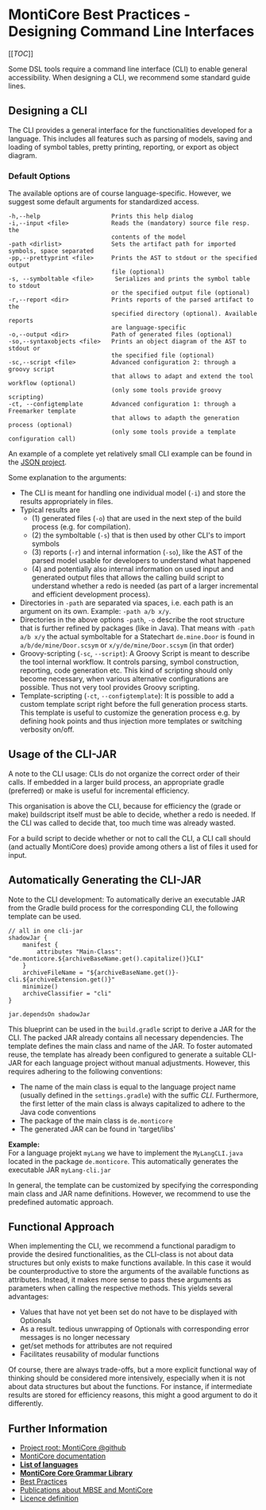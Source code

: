 <!-- (c) https://github.com/MontiCore/monticore -->

# MontiCore Best Practices - Designing Command Line Interfaces

[[_TOC_]]

Some DSL tools require a command line interface (CLI) to enable general accessibility. 
When designing a CLI, we recommend some standard guide lines.

## Designing a CLI
The CLI provides a general interface for the functionalities developed for a language. 
This includes all features such as parsing of models, saving and loading of symbol 
tables, pretty printing, reporting, or export as object diagram.

### Default Options
The available options are of course language-specific. 
However, we suggest some default arguments for standardized access. 

```
-h,--help                    Prints this help dialog
-i,--input <file>            Reads the (mandatory) source file resp. the
                             contents of the model
-path <dirlist>              Sets the artifact path for imported symbols, space separated
-pp,--prettyprint <file>     Prints the AST to stdout or the specified output 
                             file (optional)
-s, --symboltable <file>      Serializes and prints the symbol table to stdout 
                             or the specified output file (optional) 
-r,--report <dir>            Prints reports of the parsed artifact to the
                             specified directory (optional). Available reports
                             are language-specific
-o,--output <dir>            Path of generated files (optional)
-so,--syntaxobjects <file>   Prints an object diagram of the AST to stdout or
                             the specified file (optional)
-sc,--script <file>          Advanced configuration 2: through a groovy script 
                             that allows to adapt and extend the tool workflow (optional) 
                             (only some tools provide groovy scripting)
-ct, --configtemplate        Advanced configuration 1: through a Freemarker template
                             that allows to adapth the generation process (optional)
                             (only some tools provide a template configuration call)
```

An example of a complete yet relatively small CLI example can be found in the 
[JSON project](https://git.rwth-aachen.de/monticore/languages/json).

Some explanation to the arguments:
* The CLI is meant for handling one individual model (`-i`) and store the
  results appropriately in files. 
* Typical results are 
  * (1) generated files (`-o`) that are used in the next step of 
    the build process (e.g. for compilation).
  * (2) the symboltable (`-s`) that is then used by other CLI's to import symbols
  * (3) reports (`-r`) and internal information (`-so`), like the AST of the 
    parsed model usable for developers to understand what happened
  * (4) and potentially also internal information on used input and generated 
    output files
    that allows the calling build script to understand whether a redo is 
    needed (as part of a
    larger incremental and efficient development process).
* Directories in `-path` are separated via spaces, i.e. each path is an argument on its own. 
  Example: `-path a/b x/y`.
* Directories in the above options `-path`, `-o` describe the root
  structure that is further refined  by packages (like in Java). 
  That means with `-path a/b x/y`
  the actual symboltable for a Statechart `de.mine.Door` is found in 
  `a/b/de/mine/Door.scsym` or `x/y/de/mine/Door.scsym` (in that order)
* Groovy-scripting (`-sc`, `--script`): A Groovy Script is meant to describe the tool internal 
  workflow. It controls parsing, symbol construction, reporting, code generation etc.
  This kind of scripting should only become necessary, when various alternative
  configurations are possible. Thus not very tool provides Groovy scripting.
* Template-scripting (`-ct`, `--configtemplate`): 
  It is possible to add a custom template script right before
  the full generation process starts. This template is useful to customize the 
  generation process e.g. by defining hook points and thus injection more templates
  or switching verbosity on/off.


## Usage of the CLI-JAR

A note to the CLI usage: 
CLIs do not organize the correct order of their calls. If embedded in a larger
build process, an appropriate gradle (preferred) or make is useful for 
incremental efficiency.

This organisation is above the CLI, because for efficiency the 
(grade or make) buildscript itself must be able to decide, whether a redo
is needed. If the CLI was called to decide that, too much time was already wasted.

For a build script to decide whether or not to call the CLI, a CLI call should
(and actually MontiCore does) provide among others a list of files it used for input. 

## Automatically Generating the CLI-JAR

Note to the CLI development:
To automatically derive an executable JAR from the Gradle build process for the 
corresponding CLI, the following template can be used.

```
// all in one cli-jar
shadowJar {
    manifest {
        attributes "Main-Class": "de.monticore.${archiveBaseName.get().capitalize()}CLI"
    }
    archiveFileName = "${archiveBaseName.get()}-cli.${archiveExtension.get()}"
    minimize()
    archiveClassifier = "cli"
}

jar.dependsOn shadowJar
```
This blueprint can be used in the `build.gradle` script to derive a JAR for the CLI. 
The packed JAR already contains all necessary dependencies. 
The template defines the main class and name of the JAR. 
To foster automated reuse, the template has already been configured to generate 
a suitable CLI-JAR for each language project without manual adjustments. 
However, this requires adhering to the following conventions:
* The name of the main class is equal to the language project name (usually defined 
  in the `settings.gradle`) with the suffic *CLI*. 
  Furthermore, the first letter of the main class is always capitalized to adhere 
  to the Java code conventions
* The package of the main class is `de.monticore`  
* The generated JAR can be found in 'target/libs'

**Example:**  
For a language projekt `myLang` we have to implement the `MyLangCLI.java` located 
in the package `de.monticore`.
This automatically generates the executable JAR `myLang-cli.jar`

In general, the template can be customized by specifying the corresponding main 
class and JAR name definitions.
However, we recommend to use the predefined automatic approach.

## Functional Approach
When implementing the CLI, we recommend a functional paradigm to provide the 
desired functionalities, as the CLI-class is not about data structures but only 
exists to make functions available. 
In this case it would be counterproductive to store the arguments of the available 
functions as attributes.
Instead, it makes more sense to pass these arguments as parameters when calling 
the respective methods.
This yields several advantages:

* Values that have not yet been set do not have to be displayed with Optionals 
* As a result. tedious unwrapping of Optionals with corresponding error messages 
  is no longer necessary
* get/set methods for attributes are not required
* Facilitates reusability of modular functions

Of course, there are always trade-offs, but a more explicit functional way of 
thinking should be considered more intensively, especially when it is not about 
data structures but about the functions.
For instance, if intermediate results are stored  for efficiency reasons, this 
might a good argument to do it differently.


## Further Information

* [Project root: MontiCore @github](https://github.com/MontiCore/monticore)
* [MontiCore documentation](http://www.monticore.de/)
* [**List of languages**](https://github.com/MontiCore/monticore/blob/dev/docs/Languages.md)
* [**MontiCore Core Grammar Library**](https://github.com/MontiCore/monticore/blob/dev/monticore-grammar/src/main/grammars/de/monticore/Grammars.md)
* [Best Practices](https://github.com/MontiCore/monticore/blob/dev/docs/BestPractices.md)
* [Publications about MBSE and MontiCore](https://www.se-rwth.de/publications/)
* [Licence definition](https://github.com/MontiCore/monticore/blob/master/00.org/Licenses/LICENSE-MONTICORE-3-LEVEL.md)


